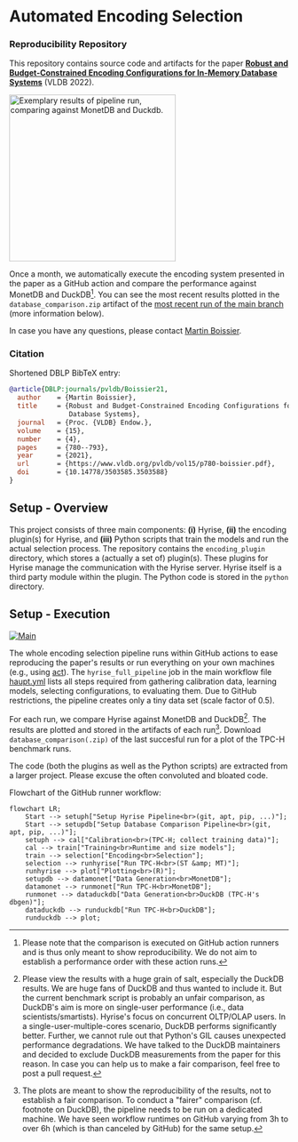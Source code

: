 # Automated Encoding Selection
### Reproducibility Repository

This repository contains source code and artifacts for the paper [**Robust and Budget-Constrained Encoding Configurations for In-Memory Database Systems**](https://www.vldb.org/pvldb/vol15/p780-boissier.pdf) (VLDB 2022).

<img src="https://github.com/hyrise/encoding_selection/assets/1745857/f14194f5-c48a-49d7-bc9f-c079e35c40db" width="300" alt="Exemplary results of pipeline run, comparing against MonetDB and Duckdb." />


Once a month, we automatically execute the encoding system presented in the paper as a GitHub action and compare the performance against MonetDB and DuckDB[^1].
You can see the most recent results plotted in the `database_comparison.zip` artifact of the [most recent run of the main branch](https://github.com/hyrise/encoding_selection/actions?query=branch%3Amain) (more information below).


In case you have any questions, please contact [Martin Boissier](https://hpi.de/plattner/people/phd-students/martin-boissier.html).


### Citation

Shortened DBLP BibTeX entry:
```bibtex
@article{DBLP:journals/pvldb/Boissier21,
  author    = {Martin Boissier},
  title     = {Robust and Budget-Constrained Encoding Configurations for In-Memory
               Database Systems},
  journal   = {Proc. {VLDB} Endow.},
  volume    = {15},
  number    = {4},
  pages     = {780--793},
  year      = {2021},
  url       = {https://www.vldb.org/pvldb/vol15/p780-boissier.pdf},
  doi       = {10.14778/3503585.3503588}
}
```


## Setup - Overview

This project consists of three main components: **(i)** Hyrise, **(ii)** the encoding plugin(s) for Hyrise, and **(iii)** Python scripts that train the models and run the actual selection process.
The repository contains the `encoding_plugin` directory, which stores a (actually a set of) plugin(s). These plugins for Hyrise manage the communication with the Hyrise server. Hyrise itself is a third party module within the plugin.
The Python code is stored in the `python` directory.


## Setup - Execution

[![Main](https://github.com/hyrise/encoding_selection/actions/workflows/haupt.yml/badge.svg)](https://github.com/hyrise/encoding_selection/actions/workflows/haupt.yml)

The whole encoding selection pipeline runs within GitHub actions to ease reproducing the paper's results or run everything on your own machines (e.g., using [act](https://github.com/nektos/act)).
The `hyrise_full_pipeline` job in the main workflow file [haupt.yml](https://github.com/hyrise/encoding_selection/blob/main/.github/workflows/haupt.yml#L20) lists all steps required from gathering calibration data, learning models, selecting configurations, to evaluating them.
Due to GitHub restrictions, the pipeline creates only a tiny data set (scale factor of 0.5).

For each run, we compare Hyrise against MonetDB and DuckDB[^2].
The results are plotted and stored in the artifacts of each run[^3].
Download `database_comparison(.zip)` of the last succesful run for a plot of the TPC-H benchmark runs.


The code (both the plugins as well as the Python scripts) are extracted from a larger project.
Please excuse the often convoluted and bloated code.

Flowchart of the GitHub runner workflow:
```mermaid
flowchart LR;
    Start --> setuph["Setup Hyrise Pipeline<br>(git, apt, pip, ...)"];
    Start --> setupdb["Setup Database Comparison Pipeline<br>(git, apt, pip, ...)"];
    setuph --> cal["Calibration<br>(TPC-H; collect training data)"];
    cal --> train["Training<br>Runtime and size models"];
    train --> selection["Encoding<br>Selection"];
    selection --> runhyrise["Run TPC-H<br>(ST &amp; MT)"];
    runhyrise --> plot["Plotting<br>(R)"];
    setupdb --> datamonet["Data Generation<br>MonetDB"];
    datamonet --> runmonet["Run TPC-H<br>MonetDB"];
    runmonet --> dataduckdb["Data Generation<br>DuckDB (TPC-H's dbgen)"];
    dataduckdb --> runduckdb["Run TPC-H<br>DuckDB"];
    runduckdb --> plot;
```

[^1]: Please note that the comparison is executed on GitHub action runners and is thus only meant to show reproducibility. We do not aim to establish a performance order with these action runs.

[^2]: Please view the results with a huge grain of salt, especially the DuckDB results.
We are huge fans of DuckDB and thus wanted to include it.
But the current benchmark script is probably an unfair comparison, as DuckDB's aim is more on single-user performance (i.e., data scientists/smartists).
Hyrise's focus on concurrent OLTP/OLAP users.
In a single-user-multiple-cores scenario, DuckDB performs significantly better.
Further, we cannot rule out that Python's GIL causes unexpected performance degradations.
We have talked to the DuckDB maintainers and decided to exclude DuckDB measurements from the paper for this reason.
In case you can help us to make a fair comparison, feel free to post a pull request.

[^3]: The plots are meant to show the reproducibility of the results, not to establish a fair comparison.
To conduct a "fairer" comparison (cf. footnote on DuckDB), the pipeline needs to be run on a dedicated machine.
We have seen workflow runtimes on GitHub varying from 3h to over 6h (which is than canceled by GitHub) for the same setup.
